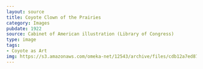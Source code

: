 ```yaml
---
layout: source
title: Coyote Clown of the Prairies
category: Images
pubdate: 1922
source: Cabinet of American illustration (Library of Congress)
type: image
tags: 
- Coyote as Art
img: https://s3.amazonaws.com/omeka-net/12543/archive/files/cdb12a7ed8782eb969d5430e29fc6f0e.jpg?AWSAccessKeyId=AKIAI3ATG3OSQLO5HGKA&Expires=1439525890&Signature=VU0cCpLp8VzEOmdC3z7G7wJNc2U%3D5HGKA&Expires=1439525565&Signature=CUlJbB%2FrBqlvEAfvBFcg2bl%2BHFQ%3D
---
```

